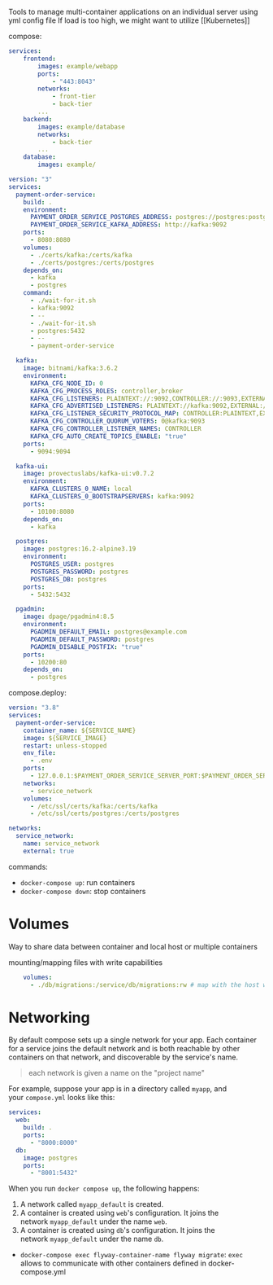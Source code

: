 Tools to manage multi-container applications on an individual server using yml config file
If load is too high, we might want to utilize [[Kubernetes]]

compose:
```yaml
services:
	frontend:
		images: example/webapp
		ports:
			- "443:8043"
		networks:
			- front-tier
			- back-tier
		...
	backend:
		images: example/database
		networks:
			- back-tier
		...
	database:
		images: example/
```

```yaml
version: "3"
services:
  payment-order-service:
    build: .
    environment:
      PAYMENT_ORDER_SERVICE_POSTGRES_ADDRESS: postgres://postgres:postgres@postgres:5432/postgres?sslmode=disable
      PAYMENT_ORDER_SERVICE_KAFKA_ADDRESS: http://kafka:9092
    ports:
      - 8080:8080
    volumes:
      - ./certs/kafka:/certs/kafka
      - ./certs/postgres:/certs/postgres
    depends_on:
      - kafka
      - postgres
    command:
      - ./wait-for-it.sh
      - kafka:9092
      - --
      - ./wait-for-it.sh
      - postgres:5432
      - --
      - payment-order-service

  kafka:
    image: bitnami/kafka:3.6.2
    environment:
      KAFKA_CFG_NODE_ID: 0
      KAFKA_CFG_PROCESS_ROLES: controller,broker
      KAFKA_CFG_LISTENERS: PLAINTEXT://:9092,CONTROLLER://:9093,EXTERNAL://:9094
      KAFKA_CFG_ADVERTISED_LISTENERS: PLAINTEXT://kafka:9092,EXTERNAL://localhost:9094
      KAFKA_CFG_LISTENER_SECURITY_PROTOCOL_MAP: CONTROLLER:PLAINTEXT,EXTERNAL:PLAINTEXT,PLAINTEXT:PLAINTEXT
      KAFKA_CFG_CONTROLLER_QUORUM_VOTERS: 0@kafka:9093
      KAFKA_CFG_CONTROLLER_LISTENER_NAMES: CONTROLLER
      KAFKA_CFG_AUTO_CREATE_TOPICS_ENABLE: "true"
    ports:
      - 9094:9094

  kafka-ui:
    image: provectuslabs/kafka-ui:v0.7.2
    environment:
      KAFKA_CLUSTERS_0_NAME: local
      KAFKA_CLUSTERS_0_BOOTSTRAPSERVERS: kafka:9092
    ports:
      - 10100:8080
    depends_on:
      - kafka

  postgres:
    image: postgres:16.2-alpine3.19
    environment:
      POSTGRES_USER: postgres
      POSTGRES_PASSWORD: postgres
      POSTGRES_DB: postgres
    ports:
      - 5432:5432

  pgadmin:
    image: dpage/pgadmin4:8.5
    environment:
      PGADMIN_DEFAULT_EMAIL: postgres@example.com
      PGADMIN_DEFAULT_PASSWORD: postgres
      PGADMIN_DISABLE_POSTFIX: "true"
    ports:
      - 10200:80
    depends_on:
      - postgres

```

compose.deploy:
```yaml
version: "3.8"
services:
  payment-order-service:
    container_name: ${SERVICE_NAME}
    image: ${SERVICE_IMAGE}
    restart: unless-stopped
    env_file:
      - .env
    ports:
      - 127.0.0.1:$PAYMENT_ORDER_SERVICE_SERVER_PORT:$PAYMENT_ORDER_SERVICE_SERVER_PORT
    networks:
      - service_network
    volumes:
      - /etc/ssl/certs/kafka:/certs/kafka
      - /etc/ssl/certs/postgres:/certs/postgres

networks:
  service_network:
    name: service_network
    external: true
```


commands:
- `docker-compose up`: run containers
- `docker-compose down`: stop containers



# Volumes
Way to share data between container and local host or multiple containers

mounting/mapping files with write capabilities
```yml
    volumes:
      - ./db/migrations:/service/db/migrations:rw # map with the host with read write mode

```


# Networking
By default compose sets up a single network for your app. Each container for a service joins the default network and is both reachable by other containers on that network, and discoverable by the service's name.
> each network is given a name on the "project name"

For example, suppose your app is in a directory called `myapp`, and your `compose.yml` looks like this:

```yaml
services:
  web:
    build: .
    ports:
      - "8000:8000"
  db:
    image: postgres
    ports:
      - "8001:5432"
```

When you run `docker compose up`, the following happens:

1. A network called `myapp_default` is created.
2. A container is created using `web`'s configuration. It joins the network `myapp_default` under the name `web`.
3. A container is created using `db`'s configuration. It joins the network `myapp_default` under the name `db`.


- `docker-compose exec flyway-container-name flyway migrate`: `exec` allows to communicate with other containers defined in docker-compose.yml